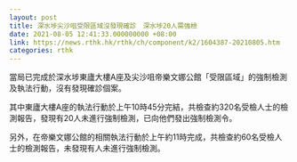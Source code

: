 ```yaml
---
layout: post
title: 深水埗尖沙咀受限區域沒發現確診　深水埗20人需強檢
date: 2021-08-05 12:41:33.000000000 +08:00
link: https://news.rthk.hk/rthk/ch/component/k2/1604387-20210805.htm
categories: rthk
---
```


當局已完成於深水埗東廬大樓A座及尖沙咀帝樂文娜公館「受限區域」的強制檢測及執法行動，沒有發現確診個案。

其中東廬大樓A座的執法行動於上午10時45分完結，共檢查約320名受檢人士的檢測報告，發現有20人未進行強制檢測，已向他們發出強制檢測令。

另外，在帝樂文娜公館的相關執法行動於上午約11時完成，共檢查約60名受檢人士的檢測報告，未發現有人未進行強制檢測。
